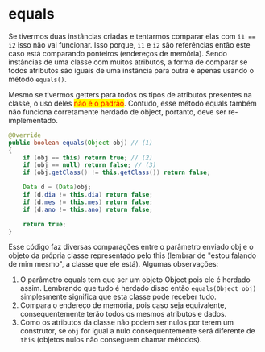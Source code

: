# equals

Se tivermos duas instâncias criadas e tentarmos comparar elas com `i1 == i2` isso não vai funcionar. Isso porque, `i1` e `i2` são referências então este caso está comparando ponteiros (endereços de memória). Sendo instâncias de uma classe com muitos atributos, a forma de comparar se todos atributos são iguais de uma instância para outra é apenas usando o método `equals()`.

Mesmo se tivermos getters para todos os tipos de atributos presentes na classe, o uso deles <mark style="color:red;">não é o padrão</mark>. Contudo, esse método equals também não funciona corretamente herdado de object, portanto, deve ser re-implementado.

```java
@Override
public boolean equals(Object obj) // (1)
{
    if (obj == this) return true; // (2)
    if (obj == null) return false; // (3)
    if (obj.getClass() != this.getClass()) return false;

    Data d = (Data)obj;
    if (d.dia != this.dia) return false;
    if (d.mes != this.mes) return false;
    if (d.ano != this.ano) return false;

    return true;
}
```

Esse código faz diversas comparações entre o parâmetro enviado obj e o objeto da própria classe representado pelo this (lembrar de "estou falando de mim mesmo", a classe que ele está). Algumas observações:

1. O parâmetro equals tem que ser um objeto Object pois ele é herdado assim. Lembrando que tudo é herdado disso então `equals(Object obj)` simplesmente significa que esta classe pode receber tudo.
2. Compara o endereço de memória, pois caso seja equivalente, consequentemente terão todos os mesmos atributos e dados.
3. Como os atributos da classe não podem ser nulos por terem um construtor, se `obj` for igual a nulo consequentemente será diferente de `this` (objetos nulos não conseguem chamar métodos).
